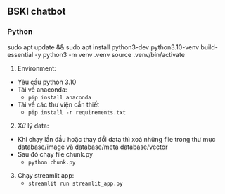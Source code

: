 ## BSKI chatbot
### Python 
sudo apt update && sudo apt install python3-dev python3.10-venv build-essential -y
python3 -m venv .venv
source .venv/bin/activate

1. Environment:
- Yêu cầu python 3.10
- Tải về anaconda:
    -  ```pip install anaconda ```
- Tải về các thư viện cần thiết
    -  ```pip install -r requirements.txt```
2. Xử lý data:
-  Khi chạy lần đầu hoặc thay đổi data thì xoá những file trong thư mục database/image và database/meta database/vector
- Sau đó chạy file chunk.py
    - ``` python chunk.py ```
3. Chạy streamlit app:
    - ```streamlit run streamlit_app.py```